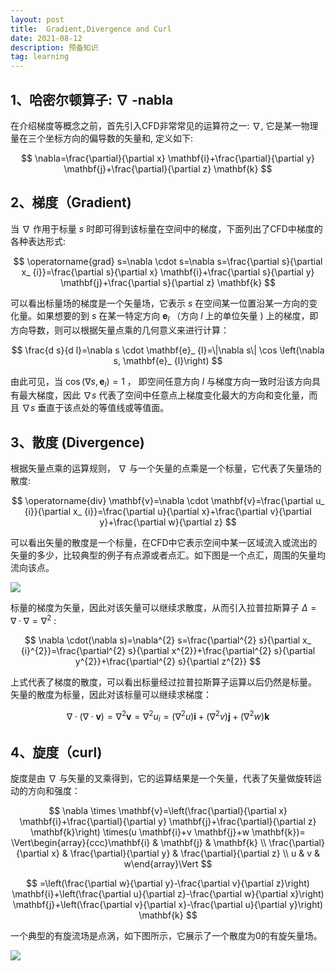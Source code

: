 ```yaml
---
layout: post
title:  Gradient,Divergence and Curl
date: 2021-08-12
description: 预备知识
tag: learning
---
```


## 1、哈密尔顿算子: $\nabla$ -nabla

在介绍梯度等概念之前，首先引入CFD非常常见的运算符之一: $\nabla$, 它是某一物理量在三个坐标方向的偏导数的矢量和, 定义如下:

$$
\nabla=\frac{\partial}{\partial x} \mathbf{i}+\frac{\partial}{\partial y} \mathbf{j}+\frac{\partial}{\partial z} \mathbf{k}
$$

## 2、梯度（Gradient)

当 $\nabla$ 作用于标量 $s$ 时即可得到该标量在空间中的梯度，下面列出了CFD中梯度的各种表达形式:

$$
\operatorname{grad} s=\nabla \cdot s=\nabla s=\frac{\partial s}{\partial x_ {i}}=\frac{\partial s}{\partial x} \mathbf{i}+\frac{\partial s}{\partial y} \mathbf{j}+\frac{\partial s}{\partial z} \mathbf{k}
$$

可以看出标量场的梯度是一个矢量场，它表示 $s$ 在空间某一位置沿某一方向的变化量。如果想要的到 $s$ 在某一特定方向 $\mathbf{e}_ {l}$ （方向 $l$ 上的单位矢量 $)$ 上的梯度，即方向导数，则可以根据矢量点乘的几何意义来进行计算：

$$
\frac{d s}{d l}=\nabla s \cdot \mathbf{e}_ {l}=\|\nabla s\| \cos \left(\nabla s, \mathbf{e}_ {l}\right)
$$

由此可见，当 $\cos \left(\nabla s, \mathbf{e}_ {l}\right)=1$ ， 即空间任意方向 $l$ 与梯度方向一致时沿该方向具有最大梯度，因此 $\nabla s$ 代表了空间中任意点上梯度变化最大的方向和变化量，而且 $\nabla s$ 垂直于该点处的等值线或等值面。

## 3、散度 (Divergence)

根据矢量点乘的运算规则， $\nabla$ 与一个矢量的点乘是一个标量，它代表了矢量场的散度:

$$
\operatorname{div} \mathbf{v}=\nabla \cdot \mathbf{v}=\frac{\partial u_ {i}}{\partial x_ {i}}=\frac{\partial u}{\partial x}+\frac{\partial v}{\partial y}+\frac{\partial w}{\partial z}
$$

可以看出矢量的散度是一个标量，在CFD中它表示空间中某一区域流入或流出的矢量的多少，比较典型的例子有点源或者点汇。如下图是一个点汇，周围的矢量均流向该点。

![](https://suifeng2020.github.io/images/posts/Gradient/img1.jpg)

标量的梯度为矢量，因此对该矢量可以继续求散度，从而引入拉普拉斯算子 $\Delta=\nabla \cdot \nabla=\nabla^{2}$ :

$$
\nabla \cdot(\nabla s)=\nabla^{2} s=\frac{\partial^{2} s}{\partial x_ {i}^{2}}=\frac{\partial^{2} s}{\partial x^{2}}+\frac{\partial^{2} s}{\partial y^{2}}+\frac{\partial^{2} s}{\partial z^{2}}
$$

上式代表了梯度的散度，可以看出标量经过拉普拉斯算子运算以后仍然是标量。
矢量的散度为标量，因此对该标量可以继续求梯度：

$$
\nabla \cdot(\nabla \cdot \mathbf{v})=\nabla^{2} \mathbf{v}=\nabla^{2} u_ {i}=\left(\nabla^{2} u\right) \mathbf{i}+\left(\nabla^{2} v\right) \mathbf{j}+\left(\nabla^{2} w\right) \mathbf{k}
$$

## 4、旋度（curl)

旋度是由 $\nabla$ 与矢量的叉乘得到，它的运算结果是一个矢量，代表了矢量做旋转运动的方向和强度：

$$
\nabla \times \mathbf{v}=\left(\frac{\partial}{\partial x} \mathbf{i}+\frac{\partial}{\partial y} \mathbf{j}+\frac{\partial}{\partial z} \mathbf{k}\right) \times(u \mathbf{i}+v \mathbf{j}+w \mathbf{k})= \Vert\begin{array}{ccc}\mathbf{i} & \mathbf{j} & \mathbf{k} \\ \frac{\partial}{\partial x} & \frac{\partial}{\partial y} & \frac{\partial}{\partial z} \\ u & v & w\end{array}\Vert
$$

$$
=\left(\frac{\partial w}{\partial y}-\frac{\partial v}{\partial z}\right) \mathbf{i}+\left(\frac{\partial u}{\partial z}-\frac{\partial w}{\partial x}\right) \mathbf{j}+\left(\frac{\partial v}{\partial x}-\frac{\partial u}{\partial y}\right) \mathbf{k}
$$

一个典型的有旋流场是点涡，如下图所示，它展示了一个散度为0的有旋矢量场。

![](https://suifeng2020.github.io/images/posts/Gradient/img2.jpg)